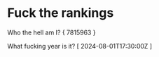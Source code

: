 # Fuck the rankings

Who the hell am I?
{ 7815963 }

What fucking year is it?
[ 2024-08-01T17:30:00Z ]
